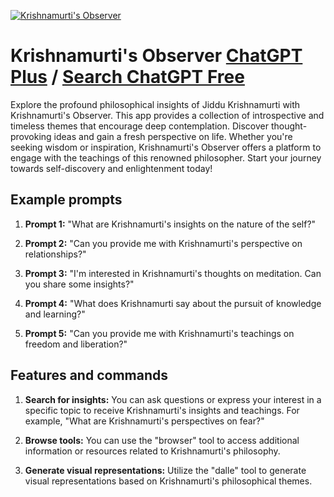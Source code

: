 
[![Krishnamurti's Observer](https://files.oaiusercontent.com/file-Pw4JgoWMBQwFQ7PBs64eRqxB?se=2123-10-18T20%3A04%3A56Z&sp=r&sv=2021-08-06&sr=b&rscc=max-age%3D31536000%2C%20immutable&rscd=attachment%3B%20filename%3D50c5ff9f-7ae2-4a0e-b62c-6581b7b5bcf9.png&sig=OzdoAvalhin/UKju7kIuUVf4qEnljue695x/l6AKlX4%3D)](https://chat.openai.com/g/g-1RIC8lr67-krishnamurti-s-observer)

# Krishnamurti's Observer [ChatGPT Plus](https://chat.openai.com/g/g-1RIC8lr67-krishnamurti-s-observer) / [Search ChatGPT Free](https://gptcall.net/index.html#/?search=Krishnamurti's%20Observer)

Explore the profound philosophical insights of Jiddu Krishnamurti with Krishnamurti's Observer. This app provides a collection of introspective and timeless themes that encourage deep contemplation. Discover thought-provoking ideas and gain a fresh perspective on life. Whether you're seeking wisdom or inspiration, Krishnamurti's Observer offers a platform to engage with the teachings of this renowned philosopher. Start your journey towards self-discovery and enlightenment today!

## Example prompts

1. **Prompt 1:** "What are Krishnamurti's insights on the nature of the self?"

2. **Prompt 2:** "Can you provide me with Krishnamurti's perspective on relationships?"

3. **Prompt 3:** "I'm interested in Krishnamurti's thoughts on meditation. Can you share some insights?"

4. **Prompt 4:** "What does Krishnamurti say about the pursuit of knowledge and learning?"

5. **Prompt 5:** "Can you provide me with Krishnamurti's teachings on freedom and liberation?"

## Features and commands

1. **Search for insights:** You can ask questions or express your interest in a specific topic to receive Krishnamurti's insights and teachings. For example, "What are Krishnamurti's perspectives on fear?"

2. **Browse tools:** You can use the "browser" tool to access additional information or resources related to Krishnamurti's philosophy. 

3. **Generate visual representations:** Utilize the "dalle" tool to generate visual representations based on Krishnamurti's philosophical themes.


